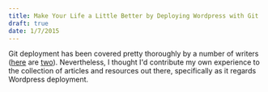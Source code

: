 ```yaml
---
title: Make Your Life a Little Better by Deploying Wordpress with Git
draft: true
date: 1/7/2015
---
```


Git deployment has been covered pretty thoroughly by a number of writers ([here](http://someguyjeremy.com/blog/quick-and-dirty-git-deployment "Quick and Dirty Git Deployment") are [two](http://www.arlocarreon.com/blog/git/push-git-repo-into-shared-hosting-account-like-hostgator/ "Push Git Repo Into Shared Hosting Account")). Nevertheless, I thought I'd contribute my own experience to the collection of articles and resources out there, specifically as it regards Wordpress deployment.